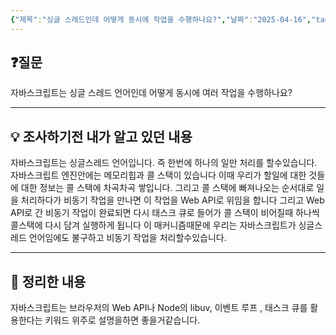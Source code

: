 ```yaml
---
{"제목":"싱글 스레드인데 어떻게 동시에 작업을 수행하나요?","날짜":"2025-04-16","tags":["매일메일","JavaScript"],"dg-publish":true,"permalink":"/v2/매일메일/싱글 스레드인데 어떻게 동시에 작업을 수행하나요?/","dgPassFrontmatter":true}
---
```


## ❓질문

자바스크립트는 싱글 스레드 언어인데 어떻게 동시에 여러 작업을 수행하나요?

---
## 💡 조사하기전 내가 알고 있던 내용

자바스크립트는 싱글스레드 언어입니다. 즉 한번에 하나의 일만 처리를 할수있습니다.
자바스크립트 엔진안에는 메모리힙과 콜 스택이 있습니다 이때 우리가 할일에 대한 것들에 대한 정보는 콜 스택에 차곡차곡 쌓입니다. 그리고 콜 스택에 빠져나오는 순서대로 일을 처리하다가 비동기 작업을 만나면 이 작업을 Web API로 위임을 합니다 그리고 Web API로 간 비동기 작업이 완료되면 다시 태스크 큐로 들어가 콜 스택이 비어질때 하나씩 콜스택에 다시 담겨 실행하게 됩니다 이 매커니즘때문에 우리는 자바스크립트가 싱글스레드 언어임에도 불구하고 비동기 작업을 처리할수있습니다.

---
## 🏫 정리한 내용

자바스크립트는 브라우저의 Web API나 Node의 libuv, 이벤트 루프 , 태스크 큐를 활용한다는 키워드 위주로 설명을하면 좋을거같습니다.